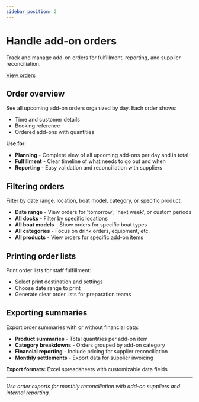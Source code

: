 ```yaml
---
sidebar_position: 2
---
```


# Handle add-on orders

Track and manage add-on orders for fulfillment, reporting, and supplier reconciliation.

<div class="button-container">
  <a href="https://dashboard.letsbook.app/add-ons/orders" class="button button--primary" target="_blank" rel="noopener noreferrer">View orders</a>
</div>

## Order overview

See all upcoming add-on orders organized by day. Each order shows:
- Time and customer details
- Booking reference
- Ordered add-ons with quantities

**Use for:**
- **Planning** - Complete view of all upcoming add-ons per day and in total
- **Fulfillment** - Clear timeline of what needs to go out and when
- **Reporting** - Easy validation and reconciliation with suppliers

## Filtering orders

Filter by date range, location, boat model, category, or specific product:

- **Date range** - View orders for 'tomorrow', 'next week', or custom periods
- **All docks** - Filter by specific locations  
- **All boat models** - Show orders for specific boat types
- **All categories** - Focus on drink orders, equipment, etc.
- **All products** - View orders for specific add-on items

## Printing order lists

Print order lists for staff fulfillment:
- Select print destination and settings
- Choose date range to print
- Generate clear order lists for preparation teams

## Exporting summaries

Export order summaries with or without financial data:

- **Product summaries** - Total quantities per add-on item
- **Category breakdowns** - Orders grouped by add-on category  
- **Financial reporting** - Include pricing for supplier reconciliation
- **Monthly settlements** - Export data for supplier invoicing

**Export formats:** Excel spreadsheets with customizable data fields

---

*Use order exports for monthly reconciliation with add-on suppliers and internal reporting.*